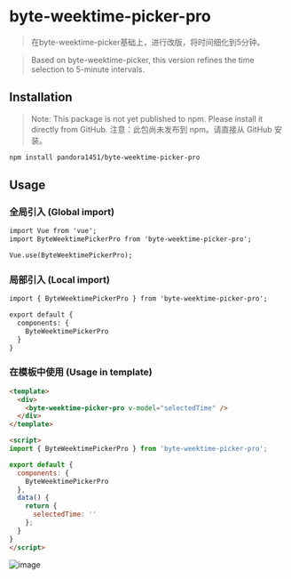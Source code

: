 # byte-weektime-picker-pro

> 在byte-weektime-picker基础上，进行改版，将时间细化到5分钟。

> Based on byte-weektime-picker, this version refines the time selection to 5-minute intervals.

## Installation

> Note: This package is not yet published to npm. Please install it directly from GitHub.
> 注意：此包尚未发布到 npm。请直接从 GitHub 安装。

```bash
npm install pandora1451/byte-weektime-picker-pro
```
## Usage
### 全局引入 (Global import)
```html
import Vue from 'vue';
import ByteWeektimePickerPro from 'byte-weektime-picker-pro';

Vue.use(ByteWeektimePickerPro);
```
### 局部引入 (Local import)
```html
import { ByteWeektimePickerPro } from 'byte-weektime-picker-pro';

export default {
  components: {
    ByteWeektimePickerPro
  }
}
```
### 在模板中使用 (Usage in template)
```html
<template>
  <div>
    <byte-weektime-picker-pro v-model="selectedTime" />
  </div>
</template>

<script>
import { ByteWeektimePickerPro } from 'byte-weektime-picker-pro';

export default {
  components: {
    ByteWeektimePickerPro
  },
  data() {
    return {
      selectedTime: ''
    };
  }
}
</script>
```
![image](https://github.com/user-attachments/assets/26c135e0-ae40-4411-9e61-fc13d61c64b9)